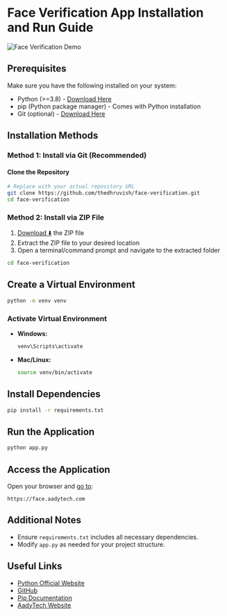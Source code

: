 # Face Verification App Installation and Run Guide

![Face Verification Demo](https://face.aadytech.com/og.png)

## Prerequisites

Make sure you have the following installed on your system:

- Python (>=3.8) - [Download Here](https://www.python.org/downloads/)
- pip (Python package manager) - Comes with Python installation
- Git (optional) - [Download Here](https://git-scm.com/downloads)

## Installation Methods

### Method 1: Install via Git (Recommended)

#### Clone the Repository

```sh
# Replace with your actual repository URL
git clone https://github.com/thedhruvish/face-verification.git
cd face-verification
```

### Method 2: Install via ZIP File

1. [Download ⬇️](https://codeload.github.com/thedhruvish/face-verification/zip/refs/heads/main) the ZIP file 
2. Extract the ZIP file to your desired location
3. Open a terminal/command prompt and navigate to the extracted folder

```sh
cd face-verification
```

## Create a Virtual Environment

```sh
python -m venv venv
```

### Activate Virtual Environment

- **Windows:**

  ```sh
  venv\Scripts\activate
  ```

- **Mac/Linux:**

  ```sh
  source venv/bin/activate
  ```

## Install Dependencies

```sh
pip install -r requirements.txt
```

## Run the Application

```sh
python app.py
```

## Access the Application

Open your browser and [go to](https://face.aadytech.com):

```
https://face.aadytech.com
```

## Additional Notes

- Ensure `requirements.txt` includes all necessary dependencies.
- Modify `app.py` as needed for your project structure.

## Useful Links

- [Python Official Website](https://www.python.org/)
- [GitHub](https://github.com/thedhruvish)
- [Pip Documentation](https://pip.pypa.io/en/stable/)
- [AadyTech Website](https://aadytech.com/)
